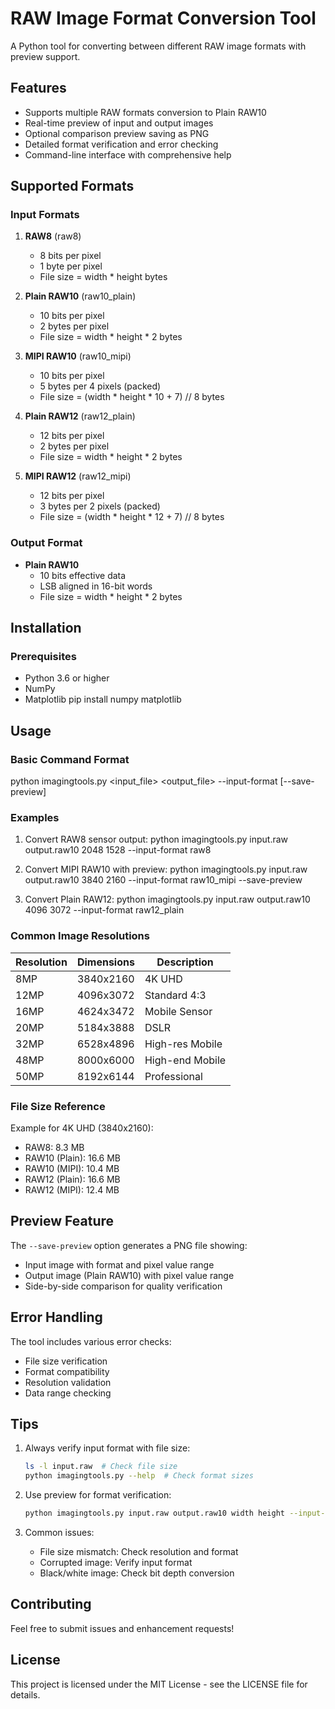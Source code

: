 # RAW Image Format Conversion Tool

A Python tool for converting between different RAW image formats with preview support.

## Features

- Supports multiple RAW formats conversion to Plain RAW10
- Real-time preview of input and output images
- Optional comparison preview saving as PNG
- Detailed format verification and error checking
- Command-line interface with comprehensive help

## Supported Formats

### Input Formats
1. **RAW8** (raw8)
   - 8 bits per pixel
   - 1 byte per pixel
   - File size = width * height bytes

2. **Plain RAW10** (raw10_plain)
   - 10 bits per pixel
   - 2 bytes per pixel
   - File size = width * height * 2 bytes

3. **MIPI RAW10** (raw10_mipi)
   - 10 bits per pixel
   - 5 bytes per 4 pixels (packed)
   - File size = (width * height * 10 + 7) // 8 bytes

4. **Plain RAW12** (raw12_plain)
   - 12 bits per pixel
   - 2 bytes per pixel
   - File size = width * height * 2 bytes

5. **MIPI RAW12** (raw12_mipi)
   - 12 bits per pixel
   - 3 bytes per 2 pixels (packed)
   - File size = (width * height * 12 + 7) // 8 bytes

### Output Format
- **Plain RAW10**
  - 10 bits effective data
  - LSB aligned in 16-bit words
  - File size = width * height * 2 bytes

## Installation

### Prerequisites
- Python 3.6 or higher
- NumPy
- Matplotlib
pip install numpy matplotlib

## Usage

### Basic Command Format
python imagingtools.py <input_file> <output_file> <width> <height> --input-format <format> [--save-preview]

### Examples

1. Convert RAW8 sensor output:
python imagingtools.py input.raw output.raw10 2048 1528 --input-format raw8

2. Convert MIPI RAW10 with preview:
python imagingtools.py input.raw output.raw10 3840 2160 --input-format raw10_mipi --save-preview

3. Convert Plain RAW12:
python imagingtools.py input.raw output.raw10 4096 3072 --input-format raw12_plain

### Common Image Resolutions

| Resolution | Dimensions | Description |
|------------|------------|-------------|
| 8MP | 3840x2160 | 4K UHD |
| 12MP | 4096x3072 | Standard 4:3 |
| 16MP | 4624x3472 | Mobile Sensor |
| 20MP | 5184x3888 | DSLR |
| 32MP | 6528x4896 | High-res Mobile |
| 48MP | 8000x6000 | High-end Mobile |
| 50MP | 8192x6144 | Professional |

### File Size Reference

Example for 4K UHD (3840x2160):
- RAW8: 8.3 MB
- RAW10 (Plain): 16.6 MB
- RAW10 (MIPI): 10.4 MB
- RAW12 (Plain): 16.6 MB
- RAW12 (MIPI): 12.4 MB

## Preview Feature

The `--save-preview` option generates a PNG file showing:
- Input image with format and pixel value range
- Output image (Plain RAW10) with pixel value range
- Side-by-side comparison for quality verification

## Error Handling

The tool includes various error checks:
- File size verification
- Format compatibility
- Resolution validation
- Data range checking

## Tips

1. Always verify input format with file size:
   ```bash
   ls -l input.raw  # Check file size
   python imagingtools.py --help  # Check format sizes
   ```

2. Use preview for format verification:
   ```bash
   python imagingtools.py input.raw output.raw10 width height --input-format format --save-preview
   ```

3. Common issues:
   - File size mismatch: Check resolution and format
   - Corrupted image: Verify input format
   - Black/white image: Check bit depth conversion

## Contributing

Feel free to submit issues and enhancement requests!

## License

This project is licensed under the MIT License - see the LICENSE file for details.


